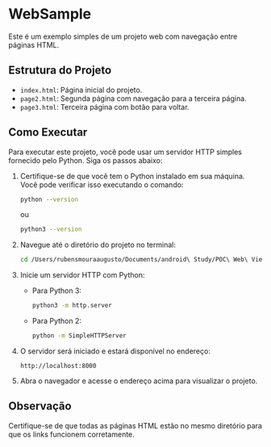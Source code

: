 # WebSample

Este é um exemplo simples de um projeto web com navegação entre páginas HTML.

## Estrutura do Projeto

- `index.html`: Página inicial do projeto.
- `page2.html`: Segunda página com navegação para a terceira página.
- `page3.html`: Terceira página com botão para voltar.

## Como Executar

Para executar este projeto, você pode usar um servidor HTTP simples fornecido pelo Python. Siga os passos abaixo:

1. Certifique-se de que você tem o Python instalado em sua máquina. Você pode verificar isso executando o comando:

   ```sh
   python --version
   ```

   ou

   ```sh
   python3 --version
   ```

2. Navegue até o diretório do projeto no terminal:

   ```sh
   cd /Users/rubensmouraaugusto/Documents/android\ Study/POC\ Web\ View\ compose/web
   ```

3. Inicie um servidor HTTP com Python:

   - Para Python 3:

     ```sh
     python3 -m http.server
     ```

   - Para Python 2:

     ```sh
     python -m SimpleHTTPServer
     ```

4. O servidor será iniciado e estará disponível no endereço:

   ```
   http://localhost:8000
   ```

5. Abra o navegador e acesse o endereço acima para visualizar o projeto.

## Observação

Certifique-se de que todas as páginas HTML estão no mesmo diretório para que os links funcionem corretamente.